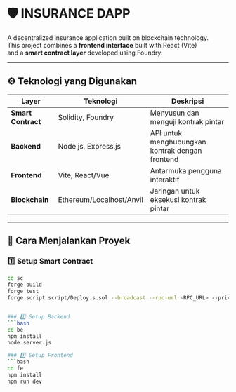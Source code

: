 # 🛡️ INSURANCE DAPP

A decentralized insurance application built on blockchain technology.  
This project combines a **frontend interface** built with React (Vite)  
and a **smart contract layer** developed using Foundry.

---

## ⚙️ Teknologi yang Digunakan

| Layer | Teknologi | Deskripsi |
|-------|------------|-----------|
| **Smart Contract** | Solidity, Foundry | Menyusun dan menguji kontrak pintar |
| **Backend** | Node.js, Express.js | API untuk menghubungkan kontrak dengan frontend |
| **Frontend** | Vite, React/Vue | Antarmuka pengguna interaktif |
| **Blockchain** | Ethereum/Localhost/Anvil | Jaringan untuk eksekusi kontrak pintar |

---

## 🚀 Cara Menjalankan Proyek

### 1️⃣ Setup Smart Contract
```bash
cd sc
forge build
forge test
forge script script/Deploy.s.sol --broadcast --rpc-url <RPC_URL> --private-key <PRIVATE_KEY>


### 1️⃣ Setup Backend
```bash
cd be
npm install
node server.js

### 1️⃣ Setup Frontend
```bash
cd fe
npm install
npm run dev



